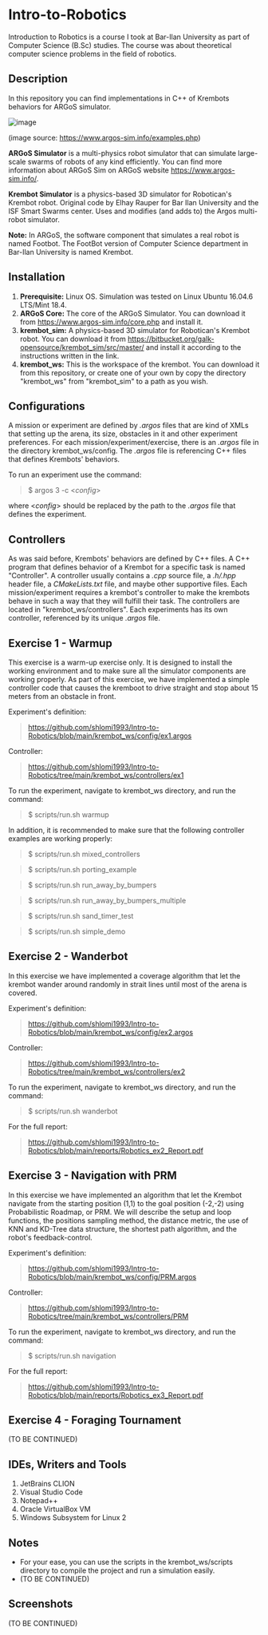 # Intro-to-Robotics

Introduction to Robotics is a course I took at Bar-Ilan University as part of Computer Science (B.Sc) studies. The course was about theoretical computer science problems in the field of robotics.

## Description
In this repository you can find implementations in C++ of Krembots behaviors for ARGoS simulator.

![image](https://user-images.githubusercontent.com/72878018/153840327-123a6892-6c9a-420d-8570-128641f730ca.png)

(image source: https://www.argos-sim.info/examples.php)

**ARGoS Simulator** is a multi-physics robot simulator that can simulate large-scale swarms of robots of any kind efficiently. You can find more information about ARGoS Sim on ARGoS website https://www.argos-sim.info/.

**Krembot Simulator** is a physics-based 3D simulator for Robotican's Krembot robot. Original code by Elhay Rauper for Bar Ilan University and the ISF Smart Swarms center. Uses and modifies (and adds to) the Argos multi-robot simulator.

**Note:** In ARGoS, the software component that simulates a real robot is named Footbot. The FootBot version of Computer Science department in Bar-Ilan University is named Krembot.


## Installation
1. **Prerequisite:** Linux OS. Simulation was tested on Linux Ubuntu 16.04.6 LTS/Mint 18.4.
2. **ARGoS Core:** The core of the ARGoS Simulator. You can download it from https://www.argos-sim.info/core.php and install it.
3. **krembot_sim:** A physics-based 3D simulator for Robotican's Krembot robot. You can download it from https://bitbucket.org/galk-opensource/krembot_sim/src/master/ and install it according to the instructions written in the link.
4. **krembot_ws:** This is the workspace of the krembot. You can download it from this repository, or create one of your own by copy the directory "krembot_ws" from "krembot_sim" to a path as you wish.


## Configurations
A mission or experiment are defined by _.argos_ files that are kind of XMLs that setting up the arena, its size, obstacles in it and other experiment preferences. For each mission/experiment/exercise, there is an _.argos_ file in the directory krembot_ws/config. The _.argos_ file is referencing C++ files that defines Krembots' behaviors.

To run an experiment use the command:
> $ argos 3 -c <_config_>
 
where <_config_> should be replaced by the path to the _.argos_ file that defines the experiment.


## Controllers
As was said before, Krembots' behaviors are defined by C++ files. A C++ program that defines behavior of a Krembot for a specific task is named "Controller". A controller usually contains a _.cpp_ source file, a _.h/.hpp_ header file, a _CMakeLists.txt_ file, and maybe other supportive files. Each mission/experiment requires a krembot's controller to make the krembots behave in such a way that they will fulfill their task. The controllers are located in "krembot_ws/controllers". Each experiments has its own controller, referenced by its unique _.argos_ file.


## Exercise 1 - Warmup
This exercise is a warm-up exercise only. It is designed to install the working environment and to make sure all the simulator components are working properly. As part of this exercise, we have implemented a simple controller code that causes the kremboot to drive straight and stop about 15 meters from an obstacle in front.

Experiment's definition:
> https://github.com/shlomi1993/Intro-to-Robotics/blob/main/krembot_ws/config/ex1.argos

Controller:
> https://github.com/shlomi1993/Intro-to-Robotics/tree/main/krembot_ws/controllers/ex1

To run the experiment, navigate to krembot_ws directory, and run the command:
> $ scripts/run.sh warmup

In addition, it is recommended to make sure that the following controller examples are working properly:
> $ scripts/run.sh mixed_controllers

> $ scripts/run.sh porting_example

> $ scripts/run.sh run_away_by_bumpers

> $ scripts/run.sh run_away_by_bumpers_multiple

> $ scripts/run.sh sand_timer_test

> $ scripts/run.sh simple_demo


## Exercise 2 - Wanderbot

In this exercise we have implemented a coverage algorithm that let the krembot wander around randomly in strait lines until most of the arena is covered.

Experiment's definition: 
> https://github.com/shlomi1993/Intro-to-Robotics/blob/main/krembot_ws/config/ex2.argos

Controller:
> https://github.com/shlomi1993/Intro-to-Robotics/tree/main/krembot_ws/controllers/ex2

To run the experiment, navigate to krembot_ws directory, and run the command:
> $ scripts/run.sh wanderbot

For the full report:
> https://github.com/shlomi1993/Intro-to-Robotics/blob/main/reports/Robotics_ex2_Report.pdf


## Exercise 3 - Navigation with PRM

In this exercise we have implemented an algorithm that let the Krembot navigate from the starting position (1,1) to the goal position (-2,-2) using Probabilistic Roadmap, or PRM. We will describe the setup and loop functions, the positions sampling method, the distance metric, the use of KNN and KD-Tree data structure, the shortest path algorithm, and the robot's feedback-control. 

Experiment's definition:
> https://github.com/shlomi1993/Intro-to-Robotics/blob/main/krembot_ws/config/PRM.argos

Controller:
> https://github.com/shlomi1993/Intro-to-Robotics/tree/main/krembot_ws/controllers/PRM

To run the experiment, navigate to krembot_ws directory, and run the command:
> $ scripts/run.sh navigation

For the full report:
> https://github.com/shlomi1993/Intro-to-Robotics/blob/main/reports/Robotics_ex3_Report.pdf


## Exercise 4 - Foraging Tournament
(TO BE CONTINUED)


## IDEs, Writers and Tools

1. JetBrains CLION
2. Visual Studio Code
3. Notepad++
4. Oracle VirtualBox VM
5. Windows Subsystem for Linux 2


## Notes
* For your ease, you can use the scripts in the krembot_ws/scripts directory to compile the project and run a simulation easily.
* (TO BE CONTINUED)


## Screenshots
(TO BE CONTINUED)


